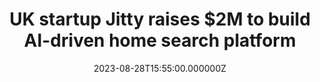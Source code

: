 ---
external: true
url: https://tech.eu/2023/08/28/uk-startup-jitty-raises-2-million/
title: UK startup Jitty raises $2M to build AI-driven home search platform
description: Jitty, backed by former Deliveroo employees, aims to revolutionize home buying with its comprehensive suite of AI-powered tools.
date: 2023-08-28T15:55:00.000000Z
icon: https://www.google.com/s2/favicons?domain=tech.eu&sz=32
source: Tech.edu
---